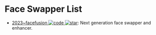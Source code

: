 # Face Swapper List

- [2023~facefusion ![code](https://ng-tech.icu/assets/code.svg) ![star](https://img.shields.io/github/stars/facefusion/facefusion)](https://github.com/facefusion/facefusion): Next generation face swapper and enhancer.
